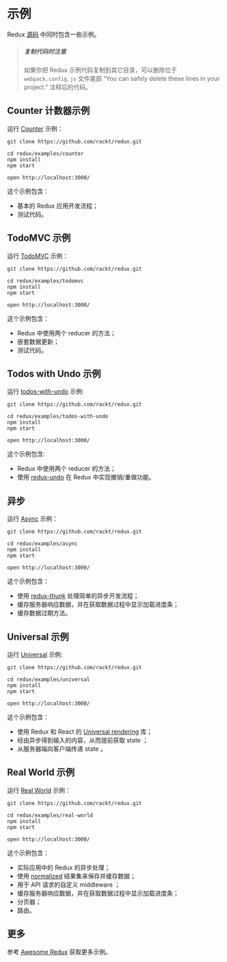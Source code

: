 # 示例

Redux [源码](https://github.com/gaearon/redux/tree/master/examples) 中同时包含一些示例。

>##### 复制代码时注意
>如果你把 Redux 示例代码复制到其它目录，可以删除位于 `webpack.config.js` 文件尾部 “You can safely delete these lines in your project.” 注释后的代码。

## Counter 计数器示例

运行 [Counter](https://github.com/gaearon/redux/tree/master/examples/counter) 示例：

```
git clone https://github.com/rackt/redux.git

cd redux/examples/counter
npm install
npm start

open http://localhost:3000/
```

这个示例包含：

* 基本的 Redux 应用开发流程；
* 测试代码。

## TodoMVC 示例

运行 [TodoMVC](https://github.com/gaearon/redux/tree/master/examples/todomvc) 示例：

```
git clone https://github.com/rackt/redux.git

cd redux/examples/todomvc
npm install
npm start

open http://localhost:3000/
```

这个示例包含：

* Redux 中使用两个 reducer 的方法；
* 嵌套数据更新；
* 测试代码。

## Todos with Undo 示例

运行 [todos-with-undo](https://github.com/rackt/redux/tree/master/examples/todos-with-undo) 示例:

```
git clone https://github.com/rackt/redux.git

cd redux/examples/todos-with-undo
npm install
npm start

open http://localhost:3000/
```

这个示例包含:

* Redux 中使用两个 reducer 的方法；
* 使用 [redux-undo](https://github.com/omnidan/redux-undo) 在 Redux 中实现撤销/重做功能。

## 异步

运行 [Async](https://github.com/gaearon/redux/tree/master/examples/async) 示例：

```
git clone https://github.com/rackt/redux.git

cd redux/examples/async
npm install
npm start

open http://localhost:3000/
```

这个示例包含：

* 使用 [redux-thunk](https://github.com/gaearon/redux-thunk) 处理简单的异步开发流程；
* 缓存服务器响应数据，并在获取数据过程中显示加载进度条；
* 缓存数据过期方法。

## Universal 示例

运行 [Universal](https://github.com/rackt/redux/tree/master/examples/universal) 示例:

```
git clone https://github.com/rackt/redux.git

cd redux/examples/universal
npm install
npm start

open http://localhost:3000/
```

这个示例包含：

* 使用 Redux 和 React 的 [Universal rendering](../recipes/ServerRendering.md) 库；
* 经由异步得到输入的内容，从而提前获取 state ；
* 从服务器端向客户端传递 state 。

## Real World 示例

运行 [Real World](https://github.com/gaearon/redux/tree/master/examples/real-world) 示例：

```
git clone https://github.com/rackt/redux.git

cd redux/examples/real-world
npm install
npm start

open http://localhost:3000/
```

这个示例包含：

* 实际应用中的 Redux 的异步处理；
* 使用 [normalized](https://github.com/gaearon/normalizr) 结果集来保存并缓存数据；
* 用于 API 请求的自定义 middleware ；
* 缓存服务器响应数据，并在获取数据过程中显示加载进度条；
* 分页器；
* 路由。

## 更多

参考 [Awesome Redux](https://github.com/xgrommx/awesome-redux) 获取更多示例。
